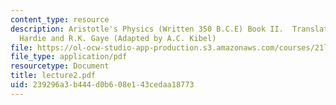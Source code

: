 ```yaml
---
content_type: resource
description: Aristotle's Physics (Written 350 B.C.E) Book II.  Translated by R.P.
  Hardie and R.K. Gaye (Adapted by A.C. Kibel)
file: https://ol-ocw-studio-app-production.s3.amazonaws.com/courses/21l-448j-darwin-and-design-fall-2003/239296a3b444d0b608e143cedaa18773_lecture2.pdf
file_type: application/pdf
resourcetype: Document
title: lecture2.pdf
uid: 239296a3-b444-d0b6-08e1-43cedaa18773
---
```

